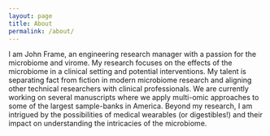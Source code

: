```yaml
---
layout: page
title: About
permalink: /about/
---
```


I am John Frame, an engineering research manager with a passion for the microbiome and virome. My research focuses on the effects of the microbiome in a clinical setting and potential interventions. My talent is separating fact from fiction in modern microbiome research and aligning other technical researchers with clinical professionals. We are currently working on several manuscripts where we apply multi-omic approaches to some of the largest sample-banks in America.  Beyond my research, I am intrigued by the possibilities of medical wearables (or digestibles!) and their impact on understanding the intricacies of the microbiome.
